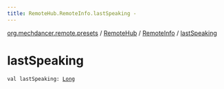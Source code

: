 ```yaml
---
title: RemoteHub.RemoteInfo.lastSpeaking - 
---
```


[org.mechdancer.remote.presets](../../index.html) / [RemoteHub](../index.html) / [RemoteInfo](index.html) / [lastSpeaking](./last-speaking.html)

# lastSpeaking

`val lastSpeaking: `[`Long`](https://kotlinlang.org/api/latest/jvm/stdlib/kotlin/-long/index.html)